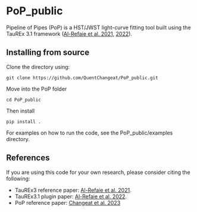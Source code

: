 # PoP_public

Pipeline of Pipes (PoP) is a HST/JWST light-curve fitting tool built using the TauREx 3.1 framework ([Al-Refaie et al. 2021](https://arxiv.org/abs/1912.07759), [2022](https://arxiv.org/abs/2110.01271)).

## Installing from source


Clone the directory using:

```
git clone https://github.com/QuentChangeat/PoP_public.git 
```

Move into the PoP folder

```
cd PoP_public
```

Then install

```
pip install .
```

For examples on how to run the code, see the PoP_public/examples directory.

## References

If you are using this code for your own research, please consider citing the following:
- TauREx3 reference paper: [Al-Refaie et al. 2021](https://arxiv.org/abs/1912.07759).
- TauREx3.1 plugin paper: [Al-Refaie et al. 2022](https://arxiv.org/abs/2110.01271).
- PoP reference paper: [Changeat et al. 2023](TBD)
